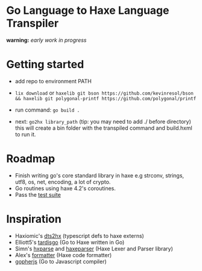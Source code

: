 Go Language to Haxe Language Transpiler
==========
**warning:** *early work in progress*

# Getting started
* add repo to environment PATH
* ```lix download``` or ```haxelib git bson https://github.com/kevinresol/bson && haxelib git polygonal-printf https://github.com/polygonal/printf```

* run command:  ```go build .```
* next: ```go2hx library_path``` (tip: you may need to add ./ before directory) this will create a bin folder with the transpiled command and build.hxml to run it.

# Roadmap

* Finish writing go's core standard library in haxe e.g strconv, strings, utf8, os, net, encoding, a lot of crypto.
* Go routines using haxe 4.2's coroutines.
* Pass the [test suite](https://github.com/pxshadow/go2hxtest)


# Inspiration
* Haxiomic's [dts2hx](https://github.com/haxiomic/dts2hx) (typescript defs to haxe externs)
* Elliott5's [tardisgo](https://github.com/tardisgo/tardisgo) (Go to Haxe written in Go)
* Simn's [hxparse](https://github.com/Simn/hxparse) and [haxeparser](https://github.com/Simn/haxeparser) (Haxe Lexer and Parser library)
* Alex's [formatter](https://github.com/HaxeCheckstyle/haxe-formatter) (Haxe code formatter)
* [gopherjs](https://github.com/gopherjs/gopherjs) (Go to Javascript compiler)